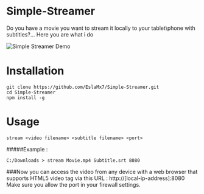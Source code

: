 # Simple-Streamer
Do you have a movie you want to stream it locally to your tablet\phone with subtitles?... Here you are what i do

![Simple Streamer Demo](http://i.imgur.com/2a3HsYq.gif)

# Installation
```
git clone https://github.com/EslaMx7/Simple-Streamer.git
cd Simple-Streamer
npm install -g
```
# Usage

```
stream <video filename> <subtitle filename> <port>
```
#####Example :
```
C:/Downloads > stream Movie.mp4 Subtitle.srt 8080
```

###Now you can access the video from any device with a web browser that supports HTML5 video tag via this URL : http://[local-ip-address]:8080
Make sure you allow the port in your firewall settings.
